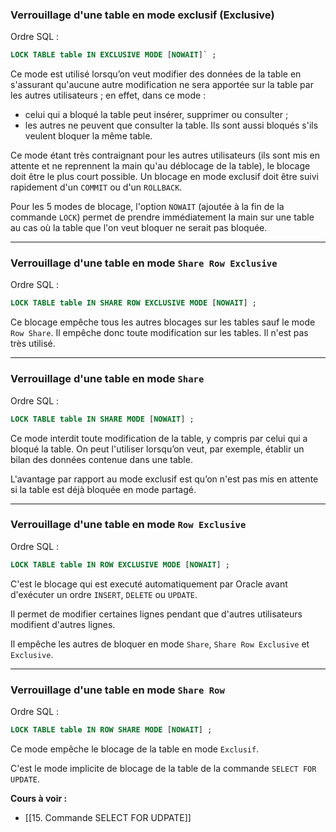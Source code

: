 ### Verrouillage d'une table en mode exclusif (Exclusive)

Ordre SQL :

```sql
LOCK TABLE table IN EXCLUSIVE MODE [NOWAIT]` ;
```

Ce mode est utilisé lorsqu’on veut modifier des données de la table en
s'assurant qu'aucune autre modification ne sera apportée sur la table par
les autres utilisateurs ; en effet, dans ce mode :
- celui qui a bloqué la table peut insérer, supprimer ou consulter ;
- les autres ne peuvent que consulter la table. Ils sont aussi bloqués
s'ils veulent bloquer la même table.

Ce mode étant très contraignant pour les autres utilisateurs (ils sont mis en
attente et ne reprennent la main qu'au déblocage de la table), le blocage
doit être le plus court possible. Un blocage en mode exclusif doit être suivi
rapidement d'un `COMMIT` ou d'un `ROLLBACK`.

Pour les 5 modes de blocage, l'option `NOWAIT` (ajoutée à la fin de la
commande `LOCK`) permet de prendre immédiatement la main sur une
table au cas où la table que l'on veut bloquer ne serait pas bloquée.

---

### Verrouillage d'une table en mode `Share Row Exclusive`

Ordre SQL :

```sql
LOCK TABLE table IN SHARE ROW EXCLUSIVE MODE [NOWAIT] ;
```

Ce blocage empêche tous les autres blocages sur les tables sauf le mode `Row Share`. Il empêche donc toute modification sur les tables. Il n'est pas très utilisé.

---

### Verrouillage d'une table en mode `Share`

Ordre SQL :

```sql
LOCK TABLE table IN SHARE MODE [NOWAIT] ;
```

Ce mode interdit toute modification de la table, y compris par celui qui a bloqué la table. On peut l'utiliser lorsqu’on veut, par exemple, établir un bilan des données contenue dans une table.  

L'avantage par rapport au mode exclusif est qu’on n'est pas mis en attente si la table est déjà
bloquée en mode partagé.

---
### Verrouillage d'une table en mode `Row Exclusive`

Ordre SQL :

```sql
LOCK TABLE table IN ROW EXCLUSIVE MODE [NOWAIT] ;
```

C'est le blocage qui est executé automatiquement par Oracle avant d'exécuter un ordre `INSERT`, `DELETE` ou `UPDATE`.

Il permet de modifier certaines lignes pendant que d'autres utilisateurs modifient d'autres lignes.

Il empêche les autres de bloquer en mode `Share`, `Share Row Exclusive` et `Exclusive`.

---

### Verrouillage d'une table en mode `Share Row`

Ordre SQL :

```sql
LOCK TABLE table IN ROW SHARE MODE [NOWAIT] ;
```

Ce mode empêche le blocage de la table en mode `Exclusif`.

C'est le mode implicite de blocage de la table de la commande `SELECT FOR UPDATE`.

**Cours à voir :**
- [[15. Commande SELECT FOR UDPATE]]